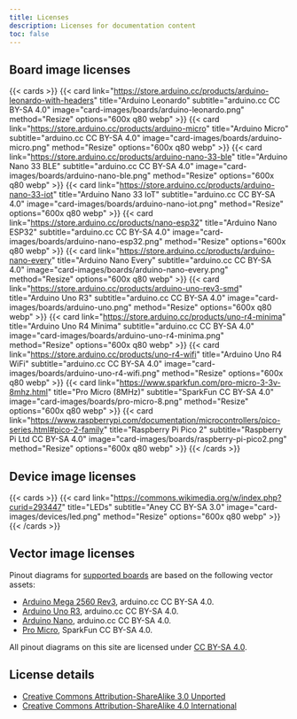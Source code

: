 ```yaml
---
title: Licenses
description: Licenses for documentation content
toc: false
---
```


## Board image licenses

{{< cards >}}
{{< card link="https://store.arduino.cc/products/arduino-leonardo-with-headers" title="Arduino Leonardo" subtitle="arduino.cc CC BY-SA 4.0" image="card-images/boards/arduino-leonardo.png" method="Resize" options="600x q80 webp" >}}
{{< card link="https://store.arduino.cc/products/arduino-micro" title="Arduino Micro" subtitle="arduino.cc CC BY-SA 4.0" image="card-images/boards/arduino-micro.png" method="Resize" options="600x q80 webp" >}}
{{< card link="https://store.arduino.cc/products/arduino-nano-33-ble" title="Arduino Nano 33 BLE" subtitle="arduino.cc CC BY-SA 4.0" image="card-images/boards/arduino-nano-ble.png" method="Resize" options="600x q80 webp" >}}
{{< card link="https://store.arduino.cc/products/arduino-nano-33-iot" title="Arduino Nano 33 IoT" subtitle="arduino.cc CC BY-SA 4.0" image="card-images/boards/arduino-nano-iot.png" method="Resize" options="600x q80 webp" >}}
{{< card link="https://store.arduino.cc/products/nano-esp32" title="Arduino Nano ESP32" subtitle="arduino.cc CC BY-SA 4.0" image="card-images/boards/arduino-nano-esp32.png" method="Resize" options="600x q80 webp" >}}
{{< card link="https://store.arduino.cc/products/arduino-nano-every" title="Arduino Nano Every" subtitle="arduino.cc CC BY-SA 4.0" image="card-images/boards/arduino-nano-every.png" method="Resize" options="600x q80 webp" >}}
{{< card link="https://store.arduino.cc/products/arduino-uno-rev3-smd" title="Arduino Uno R3" subtitle="arduino.cc CC BY-SA 4.0" image="card-images/boards/arduino-uno.png" method="Resize" options="600x q80 webp" >}}
{{< card link="https://store.arduino.cc/products/uno-r4-minima" title="Arduino Uno R4 Minima" subtitle="arduino.cc CC BY-SA 4.0" image="card-images/boards/arduino-uno-r4-minima.png" method="Resize" options="600x q80 webp" >}}
{{< card link="https://store.arduino.cc/products/uno-r4-wifi" title="Arduino Uno R4 WiFi" subtitle="arduino.cc CC BY-SA 4.0" image="card-images/boards/arduino-uno-r4-wifi.png" method="Resize" options="600x q80 webp" >}}
{{< card link="https://www.sparkfun.com/pro-micro-3-3v-8mhz.html" title="Pro Micro (8MHz)" subtitle="SparkFun CC BY-SA 4.0" image="card-images/boards/pro-micro-8.png" method="Resize" options="600x q80 webp" >}}
{{< card link="https://www.raspberrypi.com/documentation/microcontrollers/pico-series.html#pico-2-family" title="Raspberry Pi Pico 2" subtitle="Raspberry Pi Ltd CC BY-SA 4.0" image="card-images/boards/raspberry-pi-pico2.png" method="Resize" options="600x q80 webp" >}}
{{< /cards >}}

## Device image licenses

{{< cards >}}
{{< card link="https://commons.wikimedia.org/w/index.php?curid=293447" title="LEDs" subtitle="Aney CC BY-SA 3.0" image="card-images/devices/led.png" method="Resize" options="600x q80 webp" >}}
{{< /cards >}}

## Vector image licenses

Pinout diagrams for [supported boards](/boards) are based on the following vector assets:

- [Arduino Mega 2560 Rev3](https://docs.arduino.cc/hardware/mega-2560/), arduino.cc CC BY-SA 4.0.
- [Arduino Uno R3](https://docs.arduino.cc/hardware/uno-rev3/), arduino.cc CC BY-SA 4.0.
- [Arduino Nano](https://docs.arduino.cc/hardware/nano/), arduino.cc CC BY-SA 4.0.
- [Pro Micro](https://github.com/sparkfun/Pro_Micro), SparkFun CC BY-SA 4.0.

All pinout diagrams on this site are licensed under [CC BY-SA 4.0](https://creativecommons.org/licenses/by-sa/4.0/).

## License details

- [Creative Commons Attribution-ShareAlike 3.0 Unported](https://creativecommons.org/licenses/by-sa/3.0/deed.en)
- [Creative Commons Attribution-ShareAlike 4.0 International](https://creativecommons.org/licenses/by-sa/4.0/deed.en)
